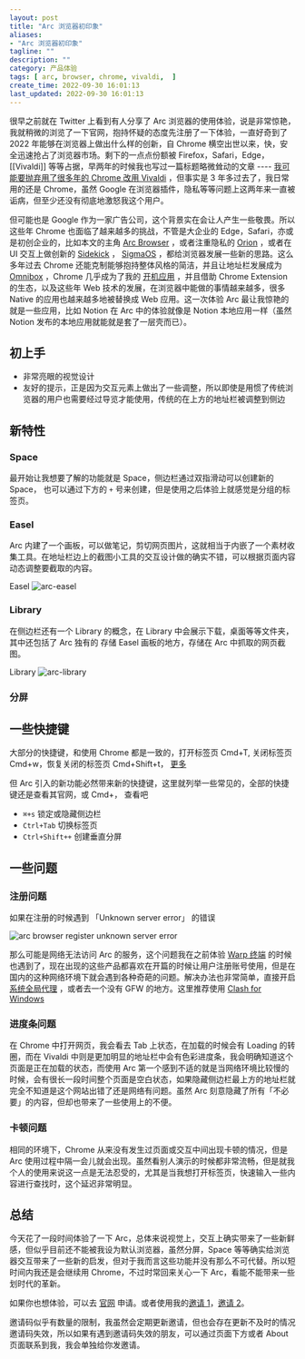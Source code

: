 ```yaml
---
layout: post
title: "Arc 浏览器初印象"
aliases:
- "Arc 浏览器初印象"
tagline: ""
description: ""
category: 产品体验
tags: [ arc, browser, chrome, vivaldi,  ]
create_time: 2022-09-30 16:01:13
last_updated: 2022-09-30 16:01:13
---
```


很早之前就在 Twitter 上看到有人分享了 Arc 浏览器的使用体验，说是非常惊艳，我就稍微的浏览了一下官网，抱持怀疑的态度先注册了一下体验，一直好奇到了 2022 年能够在浏览器上做出什么样的创新，自 Chrome 横空出世以来，快，安全迅速抢占了浏览器市场。剩下的一点点份额被 Firefox，Safari，Edge，[[Vivaldi]] 等等占据，早两年的时候我也写过一篇标题略微耸动的文章 ---- [我可能要抛弃用了很多年的 Chrome 改用 Vivaldi](/post/2019/07/replace-google-chrome-with-vivaldi.html) ，但事实是 3 年多过去了，我日常用的还是 Chrome，虽然 Google 在浏览器插件，隐私等等问题上这两年来一直被诟病，但至少还没有彻底地激怒我这个用户。

但可能也是 Google 作为一家广告公司，这个背景实在会让人产生一些敬畏。所以这些年 Chrome 也面临了越来越多的挑战，不管是大企业的 Edge，Safari，亦或是初创企业的，比如本文的主角 [Arc Browser](https://thebrowser.company/) ，或者注重隐私的 [Orion](https://browser.kagi.com/) ，或者在 UI 交互上做创新的 [Sidekick](https://www.meetsidekick.com/) ， [SigmaOS](https://sigmaos.com/) ，都给浏览器发展一些新的思路。这么多年过去 Chrome 还能克制能够抱持整体风格的简洁，并且让地址栏发展成为 [Omnibox](https://www.chromium.org/user-experience/omnibox) ，Chrome 几乎成为了我的 [开机应用](/post/2017/12/most-useful-chrome-shortcut.html) ，并且借助 Chrome Extension 的生态，以及这些年 Web 技术的发展，在浏览器中能做的事情越来越多，很多 Native 的应用也越来越多地被替换成 Web 应用。这一次体验 Arc 最让我惊艳的就是一些应用，比如 Notion 在 Arc 中的体验就像是 Notion 本地应用一样（虽然 Notion 发布的本地应用就能就是套了一层壳而已）。

## 初上手

- 非常亮眼的视觉设计
- 友好的提示，正是因为交互元素上做出了一些调整，所以即使是用惯了传统浏览器的用户也需要经过导览才能使用，传统的在上方的地址栏被调整到侧边

## 新特性

### Space

最开始让我想要了解的功能就是 Space，侧边栏通过双指滑动可以创建新的 Space， 也可以通过下方的 `+` 号来创建，但是使用之后体验上就感觉是分组的标签页。

### Easel

Arc 内建了一个画板，可以做笔记，剪切网页图片，这就相当于内嵌了一个素材收集工具。在地址栏边上的截图小工具的交互设计做的确实不错，可以根据页面内容动态调整要截取的内容。

Easel
![arc-easel](https://photo.einverne.info/images/2022/10/01/zBeD.png)

### Library

在侧边栏还有一个 Library 的概念，在 Library 中会展示下载，桌面等等文件夹，其中还包括了 Arc 独有的 存储 Easel 画板的地方，存储在 Arc 中抓取的网页截图。

Library
![arc-library](https://photo.einverne.info/images/2022/10/01/z04H.png)

### 分屏

## 一些快捷键

大部分的快捷键，和使用 Chrome 都是一致的，打开标签页 Cmd+T, 关闭标签页 Cmd+w，恢复关闭的标签页 Cmd+Shift+t， [更多]()

但 Arc 引入的新功能必然带来新的快捷键，这里就列举一些常见的，全部的快捷键还是查看其官网，或 Cmd+， 查看吧

- `⌘+s` 锁定或隐藏侧边栏
- `Ctrl+Tab` 切换标签页
- `Ctrl+Shift++` 创建垂直分屏

## 一些问题

### 注册问题

如果在注册的时候遇到 「Unknown server error」 的错误

![arc browser register unknown server error](https://photo.einverne.info/images/2022/10/01/zQD3.png)

那么可能是网络无法访问 Arc 的服务，这个问题我在之前体验 [Warp 终端](/post/2022/03/warp-terminal-usage.html) 的时候也遇到了，现在出现的这些产品都喜欢在开篇的时候让用户注册账号使用，但是在国内的这种网络环境下就会遇到各种奇葩的问题。解决办法也非常简单，直接开启 [系统全局代理](https://docs.gtk.pw/contents/macos/cfw.html) ，或者去一个没有 GFW 的地方。这里推荐使用 [Clash for Windows](https://docs.gtk.pw/contents/macos/cfw.html)

### 进度条问题

在 Chrome 中打开网页，我会看去 Tab 上状态，在加载的时候会有 Loading 的转圈，而在 Vivaldi 中则是更加明显的地址栏中会有色彩进度条，我会明确知道这个页面是正在加载的状态，而使用 Arc 第一个感到不适的就是当网络环境比较慢的时候，会有很长一段时间整个页面是空白状态，如果隐藏侧边栏最上方的地址栏就完全不知道是这个网站出错了还是网络有问题。虽然 Arc 刻意隐藏了所有「不必要」的内容，但却也带来了一些使用上的不便。

### 卡顿问题

相同的环境下，Chrome 从来没有发生过页面或交互中间出现卡顿的情况，但是 Arc 使用过程中隔一会儿就会出现。虽然看别人演示的时候都非常流畅，但是就我个人的使用来说这一点是无法忍受的，尤其是当我想打开标签页，快速输入一些内容进行查找时，这个延迟非常明显。

## 总结

今天花了一段时间体验了一下 Arc，总体来说视觉上，交互上确实带来了一些新鲜感，但似乎目前还不能被我设为默认浏览器，虽然分屏，Space 等等确实给浏览器交互带来了一些新的启发，但对于我而言这些功能并没有那么不可代替。所以短时间内我还是会继续用 Chrome，不过时常回来关心一下 Arc，看能不能带来一些划时代的革新。

如果你也想体验，可以去 [官网](https://thebrowser.company/) 申请。或者使用我的[邀请 1](https://arc.net/gift/1325b0a7)，[邀请 2](https://arc.net/gift/3d5b150b)。

邀请码似乎有数量的限制，我虽然会定期更新邀请，但也会存在更新不及时的情况邀请码失效，所以如果有遇到邀请码失效的朋友，可以通过页面下方或者 About 页面联系到我，我会单独给你发邀请。
